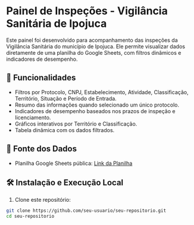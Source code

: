 # Painel de Inspeções - Vigilância Sanitária de Ipojuca

Este painel foi desenvolvido para acompanhamento das inspeções da Vigilância Sanitária do município de Ipojuca. Ele permite visualizar dados diretamente de uma planilha do Google Sheets, com filtros dinâmicos e indicadores de desempenho.

## 🚀 Funcionalidades

- Filtros por Protocolo, CNPJ, Estabelecimento, Atividade, Classificação, Território, Situação e Período de Entrada.
- Resumo das informações quando selecionado um único protocolo.
- Indicadores de desempenho baseados nos prazos de inspeção e licenciamento.
- Gráficos interativos por Território e Classificação.
- Tabela dinâmica com os dados filtrados.

## 🔗 Fonte dos Dados

- Planilha Google Sheets pública:
[Link da Planilha](https://docs.google.com/spreadsheets/d/1nKoAEXQ0QZOrIt-0CMvW5MOt9Q_FC8Ak/edit?usp=sharing)

## 🛠️ Instalação e Execução Local

1. Clone este repositório:
```bash
git clone https://github.com/seu-usuario/seu-repositorio.git
cd seu-repositorio
